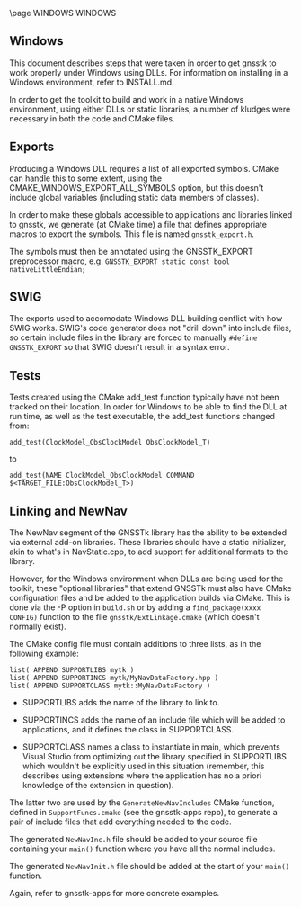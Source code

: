 \page WINDOWS WINDOWS

Windows
-------

This document describes steps that were taken in order to get gnsstk
to work properly under Windows using DLLs.  For information on
installing in a Windows environment, refer to INSTALL.md.

In order to get the toolkit to build and work in a native Windows
environment, using either DLLs or static libraries, a number of
kludges were necessary in both the code and CMake files.

Exports
-------

Producing a Windows DLL requires a list of all exported symbols.
CMake can handle this to some extent, using the
CMAKE_WINDOWS_EXPORT_ALL_SYMBOLS option, but this doesn't include
global variables (including static data members of classes).

In order to make these globals accessible to applications and
libraries linked to gnsstk, we generate (at CMake time) a file that
defines appropriate macros to export the symbols.  This file is named
`gnsstk_export.h`.

The symbols must then be annotated using the GNSSTK_EXPORT
preprocessor macro, e.g.
`GNSSTK_EXPORT static const bool nativeLittleEndian;`

SWIG
----

The exports used to accomodate Windows DLL building conflict with how
SWIG works.  SWIG's code generator does not "drill down" into include
files, so certain include files in the library are forced to manually
`#define GNSSTK_EXPORT` so that SWIG doesn't result in a syntax error.

Tests
-----

Tests created using the CMake add_test function typically have not
been tracked on their location.  In order for Windows to be able to
find the DLL at run time, as well as the test executable, the add_test
functions changed from:

`add_test(ClockModel_ObsClockModel ObsClockModel_T)`

to

`add_test(NAME ClockModel_ObsClockModel COMMAND $<TARGET_FILE:ObsClockModel_T>)`

Linking and NewNav
------------------

The NewNav segment of the GNSSTk library has the ability to be
extended via external add-on libraries.  These libraries should have a
static initializer, akin to what's in NavStatic.cpp, to add support
for additional formats to the library.

However, for the Windows environment when DLLs are being used for the
toolkit, these "optional libraries" that extend GNSSTk must also have
CMake configuration files and be added to the application builds via
CMake.  This is done via the -P option in `build.sh` or by adding a
`find_package(xxxx CONFIG)` function to the file `gnsstk/ExtLinkage.cmake`
(which doesn't normally exist).

The CMake config file must contain additions to three lists, as in the
following example:

```
list( APPEND SUPPORTLIBS mytk )
list( APPEND SUPPORTINCS mytk/MyNavDataFactory.hpp )
list( APPEND SUPPORTCLASS mytk::MyNavDataFactory )
```

   * SUPPORTLIBS adds the name of the library to link to.

   * SUPPORTINCS adds the name of an include file which will be added
     to applications, and it defines the class in SUPPORTCLASS.

   * SUPPORTCLASS names a class to instantiate in main, which prevents
     Visual Studio from optimizing out the library specified in
     SUPPORTLIBS which wouldn't be explicitly used in this situation
     (remember, this describes using extensions where the application
     has no a priori knowledge of the extension in question).

The latter two are used by the `GenerateNewNavIncludes` CMake
function, defined in `SupportFuncs.cmake` (see the gnsstk-apps repo),
to generate a pair of include files that add everything needed to the
code.

The generated `NewNavInc.h` file should be added to your source file
containing your `main()` function where you have all the normal
includes.

The generated `NewNavInit.h` file should be added at the start of your
`main()` function.

Again, refer to gnsstk-apps for more concrete examples.
